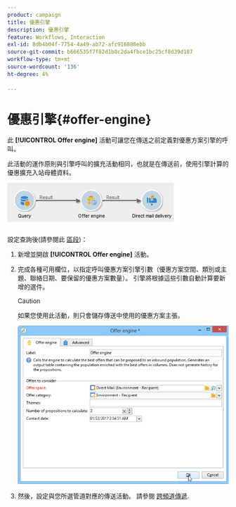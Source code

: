 ```yaml
---
product: campaign
title: 優惠引擎
description: 優惠引擎
feature: Workflows, Interaction
exl-id: 8db4b04f-7754-4a49-ab72-afc916888ebb
source-git-commit: b666535f7f82d1b8c2da4fbce1bc25cf8d39d187
workflow-type: tm+mt
source-wordcount: '136'
ht-degree: 4%

---
```


# 優惠引擎{#offer-engine}



此 **[!UICONTROL Offer engine]** 活動可讓您在傳送之前定義對優惠方案引擎的呼叫。

此活動的運作原則與引擎呼叫的擴充活動相同，也就是在傳送前，使用引擎計算的優惠擴充入站母體資料。

![](assets/int_offerengine_activity2.png)

設定查詢後(請參閱此 [區段](query.md))：

1. 新增並開啟 **[!UICONTROL Offer engine]** 活動。
1. 完成各種可用欄位，以指定呼叫優惠方案引擎引數（優惠方案空間、類別或主題、聯絡日期、要保留的優惠方案數量）。 引擎將根據這些引數自動計算要新增的選件。

   >[!CAUTION]
   >
   >如果您使用此活動，則只會儲存傳送中使用的優惠方案主張。

   ![](assets/int_offerengine_activity1.png)

1. 然後，設定與您所選管道對應的傳送活動。 請參閱 [跨頻道傳遞](cross-channel-deliveries.md).
